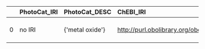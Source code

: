 |    | PhotoCat_IRI   | PhotoCat_DESC   | ChEBI_IRI                                   | ChEBI_DESC               | ChEBI_DEF   |
|---:|:---------------|:----------------|:--------------------------------------------|:-------------------------|:------------|
|  0 | no IRI         | {'metal oxide'} | http://purl.obolibrary.org/obo/CHEBI_133331 | {'label': 'metal oxide'} | []          |